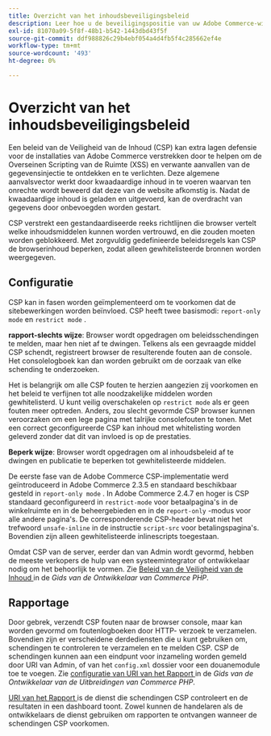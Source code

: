 ```yaml
---
title: Overzicht van het inhoudsbeveiligingsbeleid
description: Leer hoe u de beveiligingspositie van uw Adobe Commerce-winkel kunt verbeteren met behulp van een beleid voor inhoudsbeveiliging.
exl-id: 81070a09-5f8f-48b1-b542-1443dbd43f5f
source-git-commit: ddf988826c29b4ebf054a4d4fb5f4c285662ef4e
workflow-type: tm+mt
source-wordcount: '493'
ht-degree: 0%

---
```


# Overzicht van het inhoudsbeveiligingsbeleid

Een beleid van de Veiligheid van de Inhoud (CSP) kan extra lagen defensie voor de installaties van Adobe Commerce verstrekken door te helpen om de Overseinen Scripting van de Ruimte (XSS) en verwante aanvallen van de gegevensinjectie te ontdekken en te verlichten. Deze algemene aanvalsvector werkt door kwaadaardige inhoud in te voeren waarvan ten onrechte wordt beweerd dat deze van de website afkomstig is. Nadat de kwaadaardige inhoud is geladen en uitgevoerd, kan de overdracht van gegevens door onbevoegden worden gestart.

CSP verstrekt een gestandaardiseerde reeks richtlijnen die browser vertelt welke inhoudsmiddelen kunnen worden vertrouwd, en die zouden moeten worden geblokkeerd. Met zorgvuldig gedefinieerde beleidsregels kan CSP de browserinhoud beperken, zodat alleen gewhitelisteerde bronnen worden weergegeven.

## Configuratie

CSP kan in fasen worden geïmplementeerd om te voorkomen dat de sitebewerkingen worden beïnvloed. CSP heeft twee basismodi: `report-only mode` en `restrict mode` .

**rapport-slechts wijze**: Browser wordt opgedragen om beleidsschendingen te melden, maar hen niet af te dwingen. Telkens als een gevraagde middel CSP schendt, registreert browser de resulterende fouten aan de console. Het consolelogboek kan dan worden gebruikt om de oorzaak van elke schending te onderzoeken.

Het is belangrijk om alle CSP fouten te herzien aangezien zij voorkomen en het beleid te verfijnen tot alle noodzakelijke middelen worden gewhitelisterd. U kunt veilig overschakelen op `restrict mode` als er geen fouten meer optreden. Anders, zou slecht gevormde CSP browser kunnen veroorzaken om een lege pagina met talrijke consolefouten te tonen. Met een correct geconfigureerde CSP kan inhoud met whitelisting worden geleverd zonder dat dit van invloed is op de prestaties.

**Beperk wijze**: Browser wordt opgedragen om al inhoudsbeleid af te dwingen en publicatie te beperken tot gewhitelisteerde middelen.

De eerste fase van de Adobe Commerce CSP-implementatie werd geïntroduceerd in Adobe Commerce 2.3.5 en standaard beschikbaar gesteld in `report-only mode` .  In Adobe Commerce 2.4.7 en hoger is CSP standaard geconfigureerd in `restrict-mode` voor betaalpagina&#39;s in de winkelruimte en in de beheergebieden en in de `report-only` -modus voor alle andere pagina&#39;s. De corresponderende CSP-header bevat niet het trefwoord `unsafe-inline` in de instructie `script-src` voor betalingspagina&#39;s. Bovendien zijn alleen gewhitelisteerde inlinescripts toegestaan.

Omdat CSP van de server, eerder dan van Admin wordt gevormd, hebben de meeste verkopers de hulp van een systeemintegrator of ontwikkelaar nodig om het behoorlijk te vormen. Zie [ Beleid van de Veiligheid van de Inhoud ](https://developer.adobe.com/commerce/php/development/security/content-security-policies/) in de _Gids van de Ontwikkelaar van Commerce PHP_.


## Rapportage

Door gebrek, verzendt CSP fouten naar de browser console, maar kan worden gevormd om foutenlogboeken door HTTP- verzoek te verzamelen. Bovendien zijn er verscheidene derdediensten die u kunt gebruiken om, schendingen te controleren te verzamelen en te melden CSP. CSP de schendingen kunnen aan een eindpunt voor inzameling worden gemeld door URI van Admin, of van het `config.xml` dossier voor een douanemodule toe te voegen.  Zie [ configuratie van URI van het Rapport ](https://developer.adobe.com/commerce/php/development/security/content-security-policies/#report-uri-configuration) in de _Gids van de Ontwikkelaar van de Uitbreidingen van Commerce PHP_.

[ URI van het Rapport ](https://report-uri.io/) is de dienst die schendingen CSP controleert en de resultaten in een dashboard toont. Zowel kunnen de handelaren als de ontwikkelaars de dienst gebruiken om rapporten te ontvangen wanneer de schendingen CSP voorkomen.
